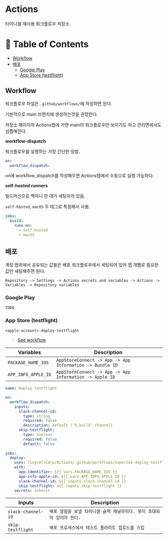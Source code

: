 # Actions

타이니셀 재사용 워크플로우 저장소.

<!-- START doctoc generated TOC please keep comment here to allow auto update -->
<!-- DON'T EDIT THIS SECTION, INSTEAD RE-RUN doctoc TO UPDATE -->
# 📖 Table of Contents

- [Workflow](#workflow)
- [배포](#%EB%B0%B0%ED%8F%AC)
  - [Google Play](#google-play)
  - [App Store (testflight)](#app-store-testflight)

<!-- END doctoc generated TOC please keep comment here to allow auto update -->

## Workflow

워크플로우 파일은 `.github/workflows/`에 작성하면 된다.

기본적으로 main 브랜치에 생성하는것을 권장한다.

저장소 페이지의 Actions탭에 가면 main의 워크플로우만 보이기도 하고 관리면에서도 심플해진다.

**workflow-dispatch**

워크플로우를 실행하는 가장 간단한 방법.

```yaml
on:
  workflow_dispatch:
```

on에 workflow_dispatch를 작성해두면 Actions탭에서 수동으로 실행 가능하다.

**self-hosted runners**

빌드머신으로 맥미니 한 대가 세팅되어 있음.

`self-hosted`, `macOS` 두 태그로 특정해서 사용.

```yaml
jobs:
  build:
    runs-on:
      - self-hosted
      - macOS
```

## 배포

계정 범위에서 공유되는 값들은 배포 워크플로우에서 세팅되어 있어 앱 개별로 필요한 값만 세팅해주면 된다.

`Repository -> Settings -> Actions secrets and variables -> Actions -> Variables -> Repository variables`

### Google Play

`TODO`

### App Store (testflight)

`<apple-account>-deploy-testflight`

> [See workflow](https://github.com/TinycellCorp/Actions/blob/main/.github/workflows/superlee-deploy-testflight.yml)

| Variables | Description | 
| --- | --- |
| `PACKAGE_NAME_IOS` | `AppStoreConnect -> App -> App Information -> Bundle ID` |
| `APP_INFO_APPLE_ID` | `AppStoreConnect -> App -> App Information -> Apple ID` |

```yaml
name: Deploy testflight

on:
  workflow_dispatch:
    inputs:
      slack-channel-id:
        type: string
        required: false
        description: default ('0_build' channel)
      skip-testflight:
        type: boolean
        required: false
        default: false
        
jobs:
  deploy:
    uses: TinycellCorp/Actions/.github/workflows/superlee-deploy-testflight.yml@main
    with:
      app-identifier: ${{ vars.PACKAGE_NAME_IOS }}
      app-info-apple-id: ${{ vars.APP_INFO_APPLE_ID }}
      slack-channel-id: ${{ inputs.slack-channel-id }}
      skip-testflight: ${{ inputs.skip-testflight }}
    secrets: inherit
```

| Inputs | Description | 
| --- | --- |
| `slack-channel-id` | `배포 알림을 보낼 타이니셀 슬랙 채널아이디. 봇이 초대되어 있어야 한다.` |
| `skip-testflight` | `배포 프로세스에서 테스트 플라이트 업로드를 스킵` |
